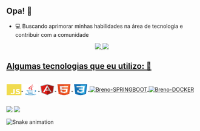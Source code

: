 ## Opa! 👋
- 💻 Buscando aprimorar minhas habilidades na área de tecnologia e contribuir com a comunidade 
<div align="center">
  <a href="https://github.com/martnsBreno">
  <img height="160em" src="https://github-readme-stats.vercel.app/api?username=martnsBreno&show_icons=true&theme=tokyonight&include_all_commits=true&count_private=true"/>
  <img height="160em" src="https://github-readme-stats.vercel.app/api/top-langs/?username=martnsBreno&layout=compact&langs_count=7&theme=tokyonight"/>
</div>
 
## Algumas tecnologias que eu utilizo: 🔭
<div style="display: inline_block"><br>
  <img align="center" alt="Breno-Js" height="30" width="40" src="https://raw.githubusercontent.com/devicons/devicon/master/icons/javascript/javascript-plain.svg">
  <img align="center" alt="Breno-Java" height="30" width="40" src="https://raw.githubusercontent.com/devicons/devicon/master/icons/java/java-original.svg">
  <img align="center" alt="Breno-Angular" height="30" width="40" src="https://raw.githubusercontent.com/devicons/devicon/master/icons/angularjs/angularjs-original.svg">
  <img align="center" alt="Breno-HTML" height="30" width="40" src="https://raw.githubusercontent.com/devicons/devicon/master/icons/html5/html5-original.svg">
  <img align="center" alt="Breno-CSS" height="30" width="40" src="https://raw.githubusercontent.com/devicons/devicon/master/icons/css3/css3-original.svg">
  <img align="center" alt="Breno-SPRINGBOOT" height="30" width="40" src="https://cdn.jsdelivr.net/gh/devicons/devicon/icons/spring/spring-original.svg" />
  <img align="center" alt="Breno-DOCKER" height="30" width="40" src="https://cdn.jsdelivr.net/gh/devicons/devicon/icons/docker/docker-original.svg" />
</div>

  ##
  
<div>
<a href="https://www.instagram.com/breno_oliv/" target="_blank"><img src="https://img.shields.io/badge/-Instagram-%23E4405F?style=for-the-badge&logo=instagram&logoColor=white" target="_blank"></a>
</a>
<a href="https://www.linkedin.com/in/brenomartinss/" target="_blank"><img src="https://img.shields.io/badge/-LinkedIn-%230077B5?style=for-the-badge&logo=linkedin&logoColor=white" target="_blank"></a> 
  
 ![Snake animation](https://github.com/martnsBreno/martnsBreno/blob/output/github-contribution-grid-snake.svg)
  
</div>

  



